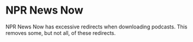 # NPR News Now

NPR News Now has excessive redirects when downloading podcasts. This removes some, but not all, of these redirects.
